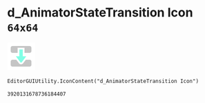 # d_AnimatorStateTransition Icon `64x64`
<img src="/img/d_AnimatorStateTransition%20Icon.png" width=64 height=64>

``` CSharp
EditorGUIUtility.IconContent("d_AnimatorStateTransition Icon")
```
```
3920131678736184407
```
